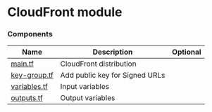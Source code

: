 # CloudFront module

### Components

| Name               | Description                    | Optional |
| ------------------ | ------------------------------ | :------: |
| [main.tf][m]       | CloudFront distribution        |          |
| [key-group.tf][kg] | Add public key for Signed URLs |          |
| [variables.tf][v]  | Input variables                |          |
| [outputs.tf][o]    | Output variables               |          |

[m]: main.tf
[kg]: key-group.tf
[v]: variables.tf
[o]: outputs.tf